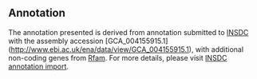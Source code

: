 
Annotation
----------

The annotation presented is derived from annotation submitted to
[INSDC](http://www.insdc.org) with the assembly accession [GCA\_004155915.1]
(http://www.ebi.ac.uk/ena/data/view/GCA_004155915.1),
with additional non-coding genes from
[Rfam](http://rfam.xfam.org/). For more details, please visit [INSDC
annotation import](http://ensemblgenomes.org/info/data/insdc_annotation).
